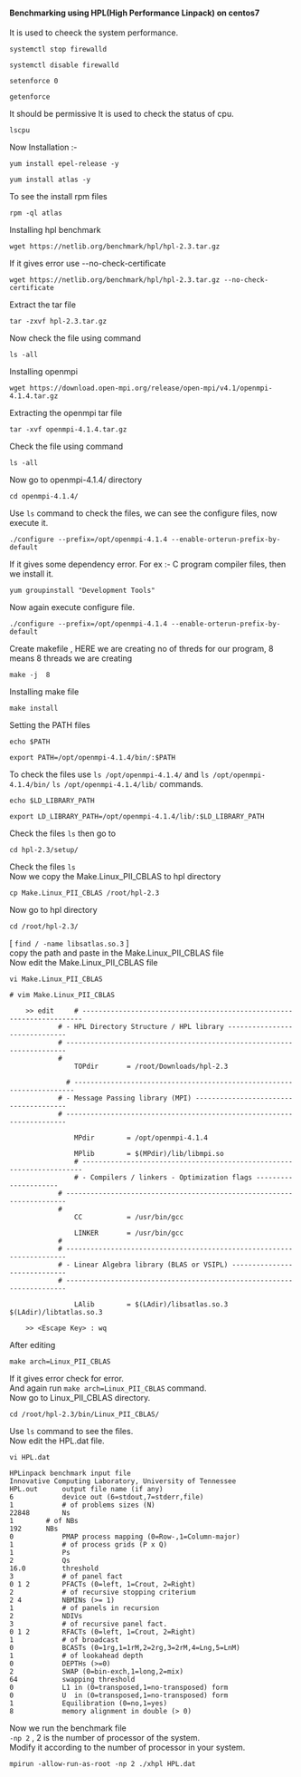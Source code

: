 #### Benchmarking using HPL(High Performance Linpack) on centos7
It is used to cheeck the system performance.
```
systemctl stop firewalld
```
```
systemctl disable firewalld
```
```
setenforce 0
```
```
getenforce
```
It should be permissive
It is used to check the status of cpu.
```
lscpu
```
Now Installation :-
```
yum install epel-release -y
```
```
yum install atlas -y
```
To see the install rpm files
```
rpm -ql atlas
```
Installing hpl benchmark
```
wget https://netlib.org/benchmark/hpl/hpl-2.3.tar.gz
```
If it gives error use --no-check-certificate
```
wget https://netlib.org/benchmark/hpl/hpl-2.3.tar.gz --no-check-certificate
```
Extract the tar file
```
tar -zxvf hpl-2.3.tar.gz
```
Now check the file using command
```
ls -all
```
Installing openmpi
```
wget https://download.open-mpi.org/release/open-mpi/v4.1/openmpi-4.1.4.tar.gz
```
Extracting the openmpi tar file
```
tar -xvf openmpi-4.1.4.tar.gz
```
Check the file using command
```
ls -all
```
Now go to openmpi-4.1.4/ directory 
```
cd openmpi-4.1.4/
```
Use ```ls``` command to check the files, we can see the configure files, now execute it.
```
./configure --prefix=/opt/openmpi-4.1.4 --enable-orterun-prefix-by-default
```
If it gives some dependency error. For ex :- C program compiler  files,  then we install it.
```
yum groupinstall "Development Tools"
```
Now again execute configure file.
```
./configure --prefix=/opt/openmpi-4.1.4 --enable-orterun-prefix-by-default
```
Create makefile , HERE we are creating no of threds for our program, 8 means 8 threads we are creating
```
make -j  8
```
Installing make file
```
make install
```
Setting the PATH files
```
echo $PATH
```
```
export PATH=/opt/openmpi-4.1.4/bin/:$PATH
```
To check the files use ```ls /opt/openmpi-4.1.4/``` and ```ls /opt/openmpi-4.1.4/bin/``` ```ls /opt/openmpi-4.1.4/lib/``` commands.
```
echo $LD_LIBRARY_PATH
```
```
export LD_LIBRARY_PATH=/opt/openmpi-4.1.4/lib/:$LD_LIBRARY_PATH
```
Check the files ```ls``` then go to 
```
cd hpl-2.3/setup/
```
Check the files ```ls``` <br>
Now we copy the Make.Linux_PII_CBLAS to hpl directory
```
cp Make.Linux_PII_CBLAS /root/hpl-2.3
```
Now go to hpl directory
```
cd /root/hpl-2.3/
```
[ ```find / -name libsatlas.so.3``` ]<br>
copy the path and paste in the Make.Linux_PII_CBLAS file<br>
Now edit the Make.Linux_PII_CBLAS file
```
vi Make.Linux_PII_CBLAS
```
```
# vim Make.Linux_PII_CBLAS

	>> edit     # ----------------------------------------------------------------------
			# - HPL Directory Structure / HPL library ------------------------------
			# ----------------------------------------------------------------------
			#
				TOPdir       = /root/Downloads/hpl-2.3

		      # ----------------------------------------------------------------------
			# - Message Passing library (MPI) --------------------------------------
			# ----------------------------------------------------------------------

				MPdir        = /opt/openmpi-4.1.4

				MPlib        = $(MPdir)/lib/libmpi.so	
		    	# ----------------------------------------------------------------------
				# - Compilers / linkers - Optimization flags ---------------------
			# ----------------------------------------------------------------------
			#
				CC           = /usr/bin/gcc

				LINKER       = /usr/bin/gcc
			#
			# ----------------------------------------------------------------------
			# - Linear Algebra library (BLAS or VSIPL) -----------------------------
			# ----------------------------------------------------------------------

				LAlib        = $(LAdir)/libsatlas.so.3 $(LAdir)/libtatlas.so.3

	>> <Escape Key> : wq
```
After editing 
```
make arch=Linux_PII_CBLAS
```
If it gives error check for error.<br>
And again run ```make arch=Linux_PII_CBLAS``` command. <br>
Now go to Linux_PII_CBLAS directory.
```
cd /root/hpl-2.3/bin/Linux_PII_CBLAS/
```
Use ```ls``` command to see the files. <br>
Now edit the HPL.dat file.
```
vi HPL.dat
```
```
HPLinpack benchmark input file
Innovative Computing Laboratory, University of Tennessee
HPL.out      output file name (if any)
6            device out (6=stdout,7=stderr,file)
1            # of problems sizes (N)
22848	     Ns
1	     # of NBs
192	     NBs
0            PMAP process mapping (0=Row-,1=Column-major)
1            # of process grids (P x Q)
1            Ps
2            Qs
16.0         threshold
3            # of panel fact
0 1 2        PFACTs (0=left, 1=Crout, 2=Right)
2            # of recursive stopping criterium
2 4          NBMINs (>= 1)
1            # of panels in recursion
2            NDIVs
3            # of recursive panel fact.
0 1 2        RFACTs (0=left, 1=Crout, 2=Right)
1            # of broadcast
0            BCASTs (0=1rg,1=1rM,2=2rg,3=2rM,4=Lng,5=LnM)
1            # of lookahead depth
0            DEPTHs (>=0)
2            SWAP (0=bin-exch,1=long,2=mix)
64           swapping threshold
0            L1 in (0=transposed,1=no-transposed) form
0            U  in (0=transposed,1=no-transposed) form
1            Equilibration (0=no,1=yes)
8            memory alignment in double (> 0)
```
Now we run the benchmark file<br>
```-np 2``` , 2 is the number of processor of the system.<br>
Modify it according to the number of processor in your system.
```
mpirun -allow-run-as-root -np 2 ./xhpl HPL.dat
```





